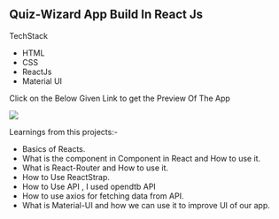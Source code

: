 ## Quiz-Wizard App Build In React Js

TechStack
- HTML
- CSS
- ReactJs
- Material UI

Click on the Below Given Link to get the Preview Of The App

<a href="https://quiz-wizard.vercel.app/">

<img src="https://img.shields.io/badge/Vercel-000000?style=for-the-badge&logo=vercel&logoColor=white">

</a>

Learnings from this projects:-
* Basics of Reacts.
* What is the component in Component in React and How to use it.
* What is React-Router and How to use it.
* How to Use ReactStrap.
* How to Use API , I used opendtb API
* How to use axios for fetching data from API.
* What is Material-UI and how we can use it to improve UI of our app.